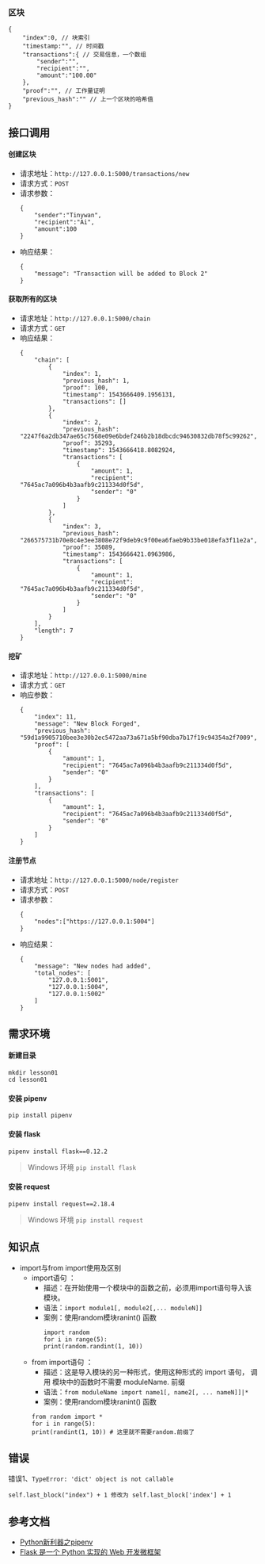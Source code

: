 ### 区块

```
{
    "index":0, // 块索引
    "timestamp:"", // 时间戳
    "transactions":{ // 交易信息，一个数组
        "sender":"",
        "recipient":"",
        "amount":"100.00"
    },
    "proof":"", // 工作量证明
    "previous_hash":"" // 上一个区块的哈希值
}
```
## 接口调用  
#### 创建区块    
* 请求地址：`http://127.0.0.1:5000/transactions/new`
* 请求方式：`POST`
* 请求参数：
    ```
    {
        "sender":"Tinywan",
        "recipient":"Ai",
        "amount":100
    }
    ```
* 响应结果：
    ```
    {
        "message": "Transaction will be added to Block 2"
    }
    ```    
#### 获取所有的区块  
* 请求地址：`http://127.0.0.1:5000/chain`
* 请求方式：`GET`
* 响应结果：
    ```
    {
        "chain": [
            {
                "index": 1,
                "previous_hash": 1,
                "proof": 100,
                "timestamp": 1543666409.1956131,
                "transactions": []
            },
            {
                "index": 2,
                "previous_hash": "2247f6a2db347ae65c7568e09e6bdef246b2b18dbcdc94630832db78f5c99262",
                "proof": 35293,
                "timestamp": 1543666418.8082924,
                "transactions": [
                    {
                        "amount": 1,
                        "recipient": "7645ac7a096b4b3aafb9c211334d0f5d",
                        "sender": "0"
                    }
                ]
            },
            {
                "index": 3,
                "previous_hash": "266575731b70e8c4e3ee3808e72f9deb9c9f00ea6faeb9b33be018efa3f11e2a",
                "proof": 35089,
                "timestamp": 1543666421.0963986,
                "transactions": [
                    {
                        "amount": 1,
                        "recipient": "7645ac7a096b4b3aafb9c211334d0f5d",
                        "sender": "0"
                    }
                ]
            }
        ],
        "length": 7
    }
    ```
#### 挖矿   
* 请求地址：`http://127.0.0.1:5000/mine`
* 请求方式：`GET`
* 响应参数：
    ```
    {
        "index": 11,
        "message": "New Block Forged",
        "previous_hash": "59d1a9905710bee3e30b2ec5472aa73a671a5bf90dba7b17f19c94354a2f7009",
        "proof": [
            {
                "amount": 1,
                "recipient": "7645ac7a096b4b3aafb9c211334d0f5d",
                "sender": "0"
            }
        ],
        "transactions": [
            {
                "amount": 1,
                "recipient": "7645ac7a096b4b3aafb9c211334d0f5d",
                "sender": "0"
            }
        ]
    }
    ```    
#### 注册节点   
* 请求地址：`http://127.0.0.1:5000/node/register`
* 请求方式：`POST`
* 请求参数：
    ```
    {
        "nodes":["https://127.0.0.1:5004"]
    }
    ```    
* 响应结果：
    ```
    {
        "message": "New nodes had added",
        "total_nodes": [
            "127.0.0.1:5001",
            "127.0.0.1:5004",
            "127.0.0.1:5002"
        ]
    }
    ```        

## 需求环境
#### 新建目录
```
mkdir lesson01
cd lesson01
```
#### 安装 pipenv
```
pip install pipenv
```
#### 安装 flask 
```
pipenv install flask==0.12.2
```
> Windows 环境 `pip install flask`  

#### 安装 request
```
pipenv install request==2.18.4
```
> Windows 环境 `pip install request`      

## 知识点
* import与from import使用及区别
    * import语句 ： 
        * 描述：在开始使用一个模块中的函数之前，必须用import语句导入该模块。
        * 语法：`import module1[, module2[,... moduleN]]`
        * 案例：使用random模块ranint() 函数
            ```
            import random
            for i in range(5):
            print(random.randint(1, 10))
            ```
    * from import语句 ： 
        * 描述：这是导入模块的另一种形式，使用这种形式的 import 语句， 调用 模块中的函数时不需要 moduleName. 前缀
        * 语法：`from moduleName import name1[, name2[, ... nameN]]|*`
        * 案例：使用random模块ranint() 函数
        ```
        from random import *
        for i in range(5):
        print(randint(1, 10)) # 这里就不需要random.前缀了
        ```     
## 错误
错误1、`TypeError: 'dict' object is not callable`
```
self.last_block("index") + 1 修改为 self.last_block['index'] + 1
```
## 参考文档  
* [Python新利器之pipenv](https://www.jianshu.com/p/00af447f0005)
* [Flask 是一个 Python 实现的 Web 开发微框架](http://docs.jinkan.org/docs/flask/)